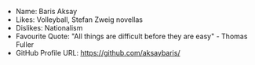 * Name: Baris Aksay
* Likes: Volleyball, Stefan Zweig novellas
* Dislikes: Nationalism
* Favourite Quote: "All things are difficult before they are easy" - Thomas Fuller 
* GitHub Profile URL: https://github.com/aksaybaris/